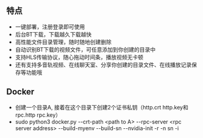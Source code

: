 ## 特点
  * 一键部署，注册登录即可使用
  * 后台BT下载，下载越久下载越快
  * 高性能文件目录管理，随时随地创建删除
  * 自动识别BT下载的视频文件，可任意添加到你创建的目录中
  * 支持HLS传输协议，随心拖动时间条，播放视频无卡顿
  * 还有支持多音轨视频、在线聊天室、分享你创建的目录文件、在线播放记录保存等功能哦
## Docker
  * 创建一个目录A, 接着在这个目录下创建2个证书私钥（http.crt http.key和rpc.http rpc.key）
  * sudo python3 docker.py --crt-path \<path to A\> --rpc-server \<rpc server address\> --build-myenv --build-sn --nvidia-init -r -n sn -i